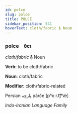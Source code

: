 ```yaml
---
id: polce
slug: polce
title: POLCE
sidebar_position: 541
hoverText: cloth/fabric § Noun
---
```


### polce&emsp;<span kind="abugida">ʋ͊ꞇɿ</span>

*cloth/fabric* **§** Noun

**Verb**: to be cloth/fabric

**Noun**: cloth/fabric

**Modifier**: cloth/fabric-related

Persian پارچه pârče [pʰɑːɾ.t͡ʃʰǽ]

*Indo-Iranian Language Family*
